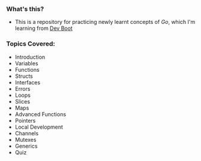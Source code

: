 ### What's this?
- This is a repository for practicing newly learnt concepts of *Go*, which I'm learning from [Dev Boot](https://boot.dev)

### Topics Covered:
- Introduction
- Variables
- Functions
- Structs
- Interfaces
- Errors
- Loops
- Slices
- Maps
- Advanced Functions
- Pointers
- Local Development
- Channels
- Mutexes
- Generics
- Quiz
